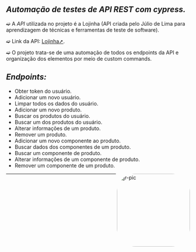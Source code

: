 ## _Automação de testes de API REST com cypress._

➫ A _API_ utilizada no projeto é a Lojinha (API criada pelo Júlio de Lima para aprendizagem de técnicas e ferramentas de teste de software). 

➫ Link da API: [Lojinha➚](https://editor.swagger.io/?_ga=2.227561117.1401421202.1694011850-1276534442.1686294257).

➫ O projeto trata-se de uma automação de todos os endpoints da API e organização dos elementos por meio de custom commands.

 ## _Endpoints:_

* Obter token do usuário.
* Adicionar um novo usuário.
* Limpar todos os dados do usuário.
* Adicionar um novo produto.
* Buscar os produtos do usuário.
* Buscar um dos produtos do usuário.
* Alterar informações de um produto.
* Remover um produto.
* Adicionar um novo componente ao produto.
* Buscar dados dos componentes de um produto.
* Buscar um componente de produto.
* Alterar informações de um componente de produto.
* Remover um componente de um produto.
  
<img align="right" alt="jr-pic" height="200" style="border-radius:50px;" src="https://user-images.githubusercontent.com/110427773/194069922-0be25680-1468-4d28-8b93-3777447d2b04.PNG">

***

 
